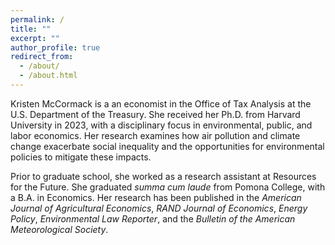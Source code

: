 ```yaml
---
permalink: /
title: ""
excerpt: ""
author_profile: true
redirect_from: 
  - /about/
  - /about.html
---
```


Kristen McCormack is a an economist in the Office of Tax Analysis at the U.S. Department of the Treasury. She received her Ph.D. from Harvard University in 2023, with a disciplinary focus in environmental, public, and labor economics. Her research examines how air pollution and climate change exacerbate social inequality and the opportunities for environmental policies to mitigate these impacts.

Prior to graduate school, she worked as a research assistant at Resources for the Future. She graduated *summa cum laude* from Pomona College, with a B.A. in Economics. Her research has been published in the *American Journal of Agricultural Economics*, *RAND Journal of Economics*, *Energy Policy*, *Environmental Law Reporter*, and the *Bulletin of the American Meteorological Society*. 
